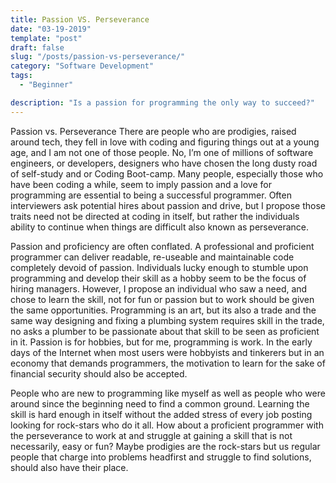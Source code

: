 ```yaml
---
title: Passion VS. Perseverance
date: "03-19-2019"
template: "post"
draft: false
slug: "/posts/passion-vs-perseverance/"
category: "Software Development"
tags:
  - "Beginner"

description: "Is a passion for programming the only way to succeed?"
---
```

Passion vs. Perseverance
There are people who are prodigies, raised around tech, they fell in love with coding and figuring things out at a young age, and I am not one of those people. No, I’m one of millions of software engineers, or developers, designers who have chosen the long dusty road of self-study and or Coding Boot-camp. Many people, especially those who have been coding a while, seem to imply passion and a love for programming are essential to being a successful programmer. Often interviewers ask potential hires about passion and drive, but I propose those traits need not be directed at coding in itself, but rather the individuals ability to continue when things are difficult also known as perseverance.

Passion and proficiency are often conflated. A professional and proficient programmer can deliver readable, re-useable and maintainable code completely devoid of passion. Individuals lucky enough to stumble upon programming and develop their skill as a hobby seem to be the focus of hiring managers. However, I propose an individual who saw a need, and chose to learn the skill, not for fun or passion but to work should be given the same opportunities. Programming is an art, but its also a trade and the same way designing and fixing a plumbing system requires skill in the trade, no asks a plumber to be passionate about that skill to be seen as proficient in it. Passion is for hobbies, but for me, programming is work. In the early days of the Internet when most users were hobbyists and tinkerers but in an economy that demands programmers, the motivation to learn for the sake of financial security should also be accepted.

People who are new to programming like myself as well as people who were around since the beginning need to find a common ground. Learning the skill is hard enough in itself without the added stress of every job posting looking for rock-stars who do it all. How about a proficient programmer with the perseverance to work at and struggle at gaining a skill that is not necessarily, easy or fun? Maybe prodigies are the rock-stars but us regular people that charge into problems headfirst and struggle to find solutions, should also have their place.
